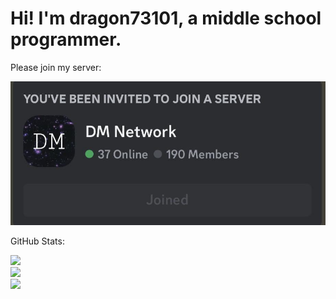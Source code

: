 # Hi! I'm dragon73101, a middle school programmer.

Please join my server:

<a href="https://discord.gg/hrXXUeWgrn">
  <img src="https://raw.githubusercontent.com/dragon731012/dragon731012/main/0.jpg" width="600px" height="230px"/>
</a>

GitHub Stats:

![](https://github-readme-stats.vercel.app/api?username=dragon731012&theme=dark&hide_border=false&include_all_commits=false&count_private=false)<br/>
![](https://github-readme-streak-stats.herokuapp.com/?user=dragon731012&theme=dark&hide_border=false)<br/>
![](https://github-readme-stats.vercel.app/api/top-langs/?username=dragon731012&theme=dark&hide_border=false&include_all_commits=false&count_private=false&layout=compact)
